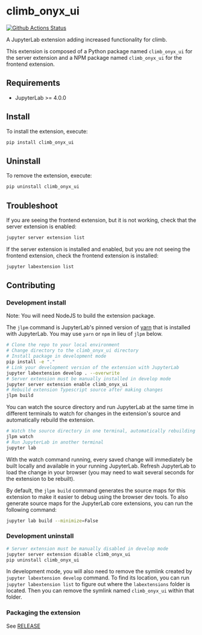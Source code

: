 # climb_onyx_ui

[![Github Actions Status](https://github.com/CLIMB-TRE/onyx-extension/workflows/Build/badge.svg)](https://github.com/CLIMB-TRE/onyx-extension/actions/workflows/build.yml)

A JupyterLab extension adding increased functionality for climb.

This extension is composed of a Python package named `climb_onyx_ui`
for the server extension and a NPM package named `climb_onyx_ui`
for the frontend extension.

## Requirements

- JupyterLab >= 4.0.0

## Install

To install the extension, execute:

```bash
pip install climb_onyx_ui
```

## Uninstall

To remove the extension, execute:

```bash
pip uninstall climb_onyx_ui
```

## Troubleshoot

If you are seeing the frontend extension, but it is not working, check
that the server extension is enabled:

```bash
jupyter server extension list
```

If the server extension is installed and enabled, but you are not seeing
the frontend extension, check the frontend extension is installed:

```bash
jupyter labextension list
```

## Contributing

### Development install

Note: You will need NodeJS to build the extension package.

The `jlpm` command is JupyterLab's pinned version of
[yarn](https://yarnpkg.com/) that is installed with JupyterLab. You may use
`yarn` or `npm` in lieu of `jlpm` below.

```bash
# Clone the repo to your local environment
# Change directory to the climb_onyx_ui directory
# Install package in development mode
pip install -e "."
# Link your development version of the extension with JupyterLab
jupyter labextension develop . --overwrite
# Server extension must be manually installed in develop mode
jupyter server extension enable climb_onyx_ui
# Rebuild extension Typescript source after making changes
jlpm build
```

You can watch the source directory and run JupyterLab at the same time in different terminals to watch for changes in the extension's source and automatically rebuild the extension.

```bash
# Watch the source directory in one terminal, automatically rebuilding when needed
jlpm watch
# Run JupyterLab in another terminal
jupyter lab
```

With the watch command running, every saved change will immediately be built locally and available in your running JupyterLab. Refresh JupyterLab to load the change in your browser (you may need to wait several seconds for the extension to be rebuilt).

By default, the `jlpm build` command generates the source maps for this extension to make it easier to debug using the browser dev tools. To also generate source maps for the JupyterLab core extensions, you can run the following command:

```bash
jupyter lab build --minimize=False
```

### Development uninstall

```bash
# Server extension must be manually disabled in develop mode
jupyter server extension disable climb_onyx_ui
pip uninstall climb_onyx_ui
```

In development mode, you will also need to remove the symlink created by `jupyter labextension develop`
command. To find its location, you can run `jupyter labextension list` to figure out where the `labextensions`
folder is located. Then you can remove the symlink named `climb_onyx_ui` within that folder.

### Packaging the extension

See [RELEASE](RELEASE.md)
